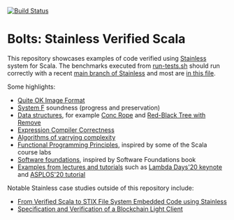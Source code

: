 [![Build Status](https://github.com/epfl-lara/bolts/actions/workflows/bolts-CI.yml/badge.svg?branch=main)](https://github.com/epfl-lara/bolts/actions/workflows/bolts-CI.yml/?branch=main)

# Bolts: Stainless Verified Scala

This repository showcases examples of code verified using
[Stainless](https://stainless.epfl.ch) system for Scala. The benchmarks
executed from [run-tests.sh](run-tests.sh) should run correctly with a 
recent [main branch of Stainless](https://github.com/epfl-lara/stainless/) and most are [in this file](tctests.txt).

Some highlights:
  * [Quite OK Image Format](qoi)
  * [System F](system-f) soundness (progress and preservation)
  * [Data structures](data-structures), for example [Conc Rope](data-structures/trees/concrope) and [Red-Black Tree with Remove](data-structures/trees/redblack)
  * [Expression Compiler Correctness](expression-compiler)
  * [Algorithms of varrying complexity](algorithms)
  * [Functional Programming Principles](fp-principles), inspired by some of the Scala course labs
  * [Software foundations](software-foundations), inspired by Software Foundations book 
  * [Examples from lectures and tutorials](tutorials) such as [Lambda Days'20 keynote](https://www.youtube.com/watch?v=dkO59PTcNxA) and [ASPLOS'20 tutorial](https://epfl-lara.github.io/asplos2022tutorial/)

Notable Stainless case studies outside of this repository include:
  * [From Verified Scala to STIX File System Embedded Code using Stainless](https://lara.epfl.ch/~kuncak/papers/HamzaETAL22NFM.pdf)
  * [Specification and Verification of a Blockchain Light Client](https://mediaspace.epfl.ch/media/Specification+and+Verification+of+a+Blockchain+Light+Client/0_jkewunkd/30542)
